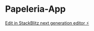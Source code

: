# Papeleria-App

[Edit in StackBlitz next generation editor ⚡️](https://stackblitz.com/~/github.com/GuillermoTD/Papeleria-App)